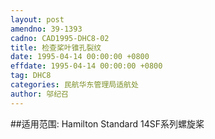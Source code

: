 ```yaml
---
layout: post
amendno: 39-1393
cadno: CAD1995-DHC8-02
title: 检查桨叶锥孔裂纹
date: 1995-04-14 00:00:00 +0800
effdate: 1995-04-14 00:00:00 +0800
tag: DHC8
categories: 民航华东管理局适航处
author: 邬纪召
---
```


##适用范围:
Hamilton Standard 14SF系列螺旋桨

